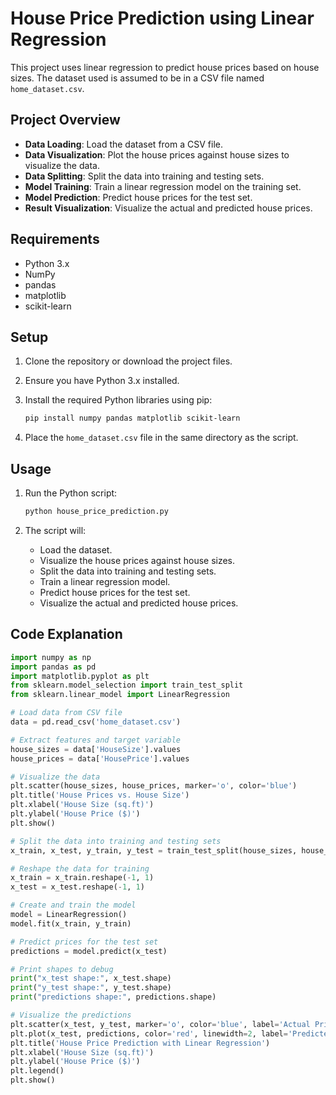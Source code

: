 # House Price Prediction using Linear Regression

This project uses linear regression to predict house prices based on house sizes. The dataset used is assumed to be in a CSV file named `home_dataset.csv`.

## Project Overview

- **Data Loading**: Load the dataset from a CSV file.
- **Data Visualization**: Plot the house prices against house sizes to visualize the data.
- **Data Splitting**: Split the data into training and testing sets.
- **Model Training**: Train a linear regression model on the training set.
- **Model Prediction**: Predict house prices for the test set.
- **Result Visualization**: Visualize the actual and predicted house prices.

## Requirements

- Python 3.x
- NumPy
- pandas
- matplotlib
- scikit-learn

## Setup

1. Clone the repository or download the project files.
2. Ensure you have Python 3.x installed.
3. Install the required Python libraries using pip:

    ```bash
    pip install numpy pandas matplotlib scikit-learn
    ```

4. Place the `home_dataset.csv` file in the same directory as the script.

## Usage

1. Run the Python script:

    ```bash
    python house_price_prediction.py
    ```

2. The script will:
   - Load the dataset.
   - Visualize the house prices against house sizes.
   - Split the data into training and testing sets.
   - Train a linear regression model.
   - Predict house prices for the test set.
   - Visualize the actual and predicted house prices.

## Code Explanation

```python
import numpy as np
import pandas as pd
import matplotlib.pyplot as plt
from sklearn.model_selection import train_test_split
from sklearn.linear_model import LinearRegression

# Load data from CSV file
data = pd.read_csv('home_dataset.csv')

# Extract features and target variable
house_sizes = data['HouseSize'].values
house_prices = data['HousePrice'].values

# Visualize the data
plt.scatter(house_sizes, house_prices, marker='o', color='blue')
plt.title('House Prices vs. House Size')
plt.xlabel('House Size (sq.ft)')
plt.ylabel('House Price ($)')
plt.show()

# Split the data into training and testing sets
x_train, x_test, y_train, y_test = train_test_split(house_sizes, house_prices, test_size=0.2, random_state=42)

# Reshape the data for training
x_train = x_train.reshape(-1, 1)
x_test = x_test.reshape(-1, 1)

# Create and train the model
model = LinearRegression()
model.fit(x_train, y_train)

# Predict prices for the test set
predictions = model.predict(x_test)

# Print shapes to debug
print("x_test shape:", x_test.shape)
print("y_test shape:", y_test.shape)
print("predictions shape:", predictions.shape)

# Visualize the predictions
plt.scatter(x_test, y_test, marker='o', color='blue', label='Actual Prices')
plt.plot(x_test, predictions, color='red', linewidth=2, label='Predicted Prices')
plt.title('House Price Prediction with Linear Regression')
plt.xlabel('House Size (sq.ft)')
plt.ylabel('House Price ($)')
plt.legend()
plt.show()
